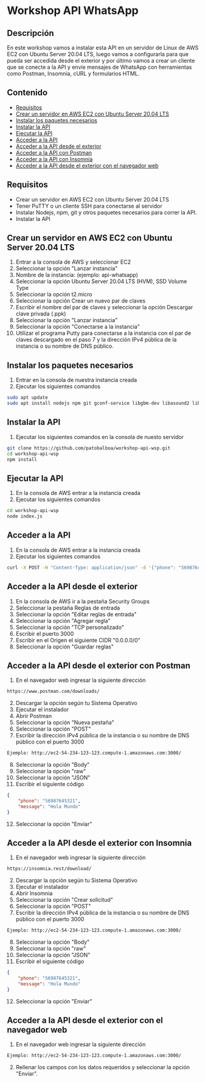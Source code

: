# Workshop API WhatsApp

## Descripción

En este workshop vamos a instalar esta API en un servidor de Linux de AWS EC2 con Ubuntu Server 20.04 LTS, luego vamos a configurarla para que pueda ser accedida desde el exterior y por último vamos a crear un cliente que se conecte a la API y envíe mensajes de WhatsApp con herramientas como Postman, Insomnia, cURL y formularios HTML.

## Contenido

- [Requisitos](#requisitos)
- [Crear un servidor en AWS EC2 con Ubuntu Server 20.04 LTS](#crear-un-servidor-en-aws-ec2-con-ubuntu-server-2004-lts)
- [Instalar los paquetes necesarios](#instalar-los-paquetes-necesarios)
- [Instalar la API](#instalar-la-api)
- [Ejecutar la API](#ejecutar-la-api)
- [Acceder a la API](#acceder-a-la-api)
- [Acceder a la API desde el exterior](#acceder-a-la-api-desde-el-exterior)
- [Acceder a la API con Postman](#acceder-a-la-api-con-postman)
- [Acceder a la API con Insomnia](#acceder-a-la-api-con-insomnia)
- [Acceder a la API desde el exterior con el navegador web](#acceder-a-la-api-desde-el-exterior-con-el-navegador-web)

## Requisitos

- Crear un servidor en AWS EC2 con Ubuntu Server 20.04 LTS
- Tener PuTTY o un cliente SSH para conectarse al servidor
- Instalar Nodejs, npm, git y otros paquetes necesarios para correr la API.
- Instalar la API


## Crear un servidor en AWS EC2 con Ubuntu Server 20.04 LTS

1. Entrar a la consola de AWS y seleccionar EC2
2. Seleccionar la opción "Lanzar instancia"
3. Nombre de la instancia: (ejemplo: api-whatsapp)
4. Seleccionar la opción Ubuntu Server 20.04 LTS (HVM), SSD Volume Type
5. Seleccionar la opción t2.micro
6. Seleccionar la opción Crear un nuevo par de claves
7. Escribir el nombre del par de claves y seleccionar la opción Descargar clave privada (.ppk)
8. Seleccionar la opción "Lanzar instancia"
9. Seleccionar la opción "Conectarse a la instancia"
10. Utilizar el programa Putty para conectarse a la instancia con el par de claves descargado en el paso 7 y la dirección IPv4 pública de la instancia o su nombre de DNS público.


## Instalar los paquetes necesarios

1. Entrar en la consola de nuestra instancia creada
2. Ejecutar los siguientes comandos

```bash
sudo apt update
sudo apt install nodejs npm git gconf-service libgbm-dev libasound2 libatk1.0-0 libc6 libcairo2 libcups2 libdbus-1-3 libexpat1 libfontconfig1 libgcc1 libgconf-2-4 libgdk-pixbuf2.0-0 libglib2.0-0 libgtk-3-0 libnspr4 libpango-1.0-0 libpangocairo-1.0-0 libstdc++6 libx11-6 libx11-xcb1 libxcb1 libxcomposite1 libxcursor1 libxdamage1 libxext6 libxfixes3 libxi6 libxrandr2 libxrender1 libxss1 libxtst6 ca-certificates fonts-liberation libappindicator1 libnss3 lsb-release xdg-utils wget -y

```

## Instalar la API

1. Ejecutar los siguientes comandos en la consola de nuesto servidor

```bash
git clone https://github.com/patobalboa/workshop-api-wsp.git
cd workshop-api-wsp
npm install
```

## Ejecutar la API

1. En la consola de AWS entrar a la instancia creada
2. Ejecutar los siguientes comandos

```bash
cd workshop-api-wsp
node index.js
```

## Acceder a la API

1. En la consola de AWS entrar a la instancia creada
2. Ejecutar los siguientes comandos

```bash
curl -X POST -H "Content-Type: application/json" -d '{"phone": "56987645321", "message": "Hola Mundo"}' http://localhost:3000/send
```


## Acceder a la API desde el exterior

1. En la consola de AWS ir a la pestaña Security Groups
2. Seleccionar la pestaña Reglas de entrada
3. Seleccionar la opción "Editar reglas de entrada"
4. Seleccionar la opción "Agregar regla"
5. Seleccionar la opción "TCP personalizado"
6. Escribir el puerto 3000
7. Escribir en el Origen el siguiente CIDR "0.0.0.0/0"
8. Seleccionar la opción "Guardar reglas"

## Acceder a la API desde el exterior con Postman

1. En el navegador web ingresar la siguiente dirección

```bash
https://www.postman.com/downloads/
```

2. Descargar la opción según tu Sistema Operativo
3. Ejecutar el instalador
4. Abrir Postman
5. Seleccionar la opción "Nueva pestaña"
6. Seleccionar la opción "POST"
7. Escribir la dirección IPv4 pública de la instancia o su nombre de DNS público con el puerto 3000

```bash
Ejemplo: http://ec2-54-234-123-123.compute-1.amazonaws.com:3000/
```

8. Seleccionar la opción "Body"
9. Seleccionar la opción "raw"
10. Seleccionar la opción "JSON"
11. Escribir el siguiente código

```json
{
    "phone": "56987645321",
    "message": "Hola Mundo"
}
```

12. Seleccionar la opción "Enviar"

## Acceder a la API desde el exterior con Insomnia 

1. En el navegador web ingresar la siguiente dirección

```bash
https://insomnia.rest/download/
```

2. Descargar la opción según tu Sistema Operativo
3. Ejecutar el instalador
4. Abrir Insomnia
5. Seleccionar la opción "Crear solicitud"
6. Seleccionar la opción "POST"
7. Escribir la dirección IPv4 pública de la instancia o su nombre de DNS público con el puerto 3000

```bash
Ejemplo: http://ec2-54-234-123-123.compute-1.amazonaws.com:3000/
```

8. Seleccionar la opción "Body"
9. Seleccionar la opción "raw"
10. Seleccionar la opción "JSON"
11. Escribir el siguiente código

```json
{
    "phone": "56987645321",
    "message": "Hola Mundo"
}
```

12. Seleccionar la opción "Enviar"

## Acceder a la API desde el exterior con el navegador web

1. En el navegador web ingresar la siguiente dirección

```bash
Ejemplo: http://ec2-54-234-123-123.compute-1.amazonaws.com:3000/
```

2. Rellenar los campos con los datos requeridos y seleccionar la opción "Enviar".











